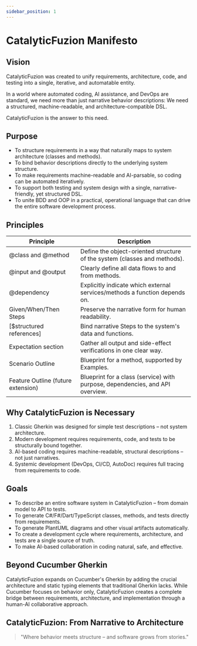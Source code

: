 ```yaml
---
sidebar_position: 1
---
```


# CatalyticFuzion Manifesto

## Vision

CatalyticFuzion was created to unify requirements, architecture, code, and testing into a single, iterative, and automatable entity.

In a world where automated coding, AI assistance, and DevOps are standard, we need more than just narrative behavior descriptions:
We need a structured, machine-readable, and architecture-compatible DSL.

CatalyticFuzion is the answer to this need.

## Purpose

- To structure requirements in a way that naturally maps to system architecture (classes and methods).
- To bind behavior descriptions directly to the underlying system structure.
- To make requirements machine-readable and AI-parsable, so coding can be automated iteratively.
- To support both testing and system design with a single, narrative-friendly, yet structured DSL.
- To unite BDD and OOP in a practical, operational language that can drive the entire software development process.

## Principles

| Principle | Description |
|-----------|-------------|
| @class and @method | Define the object-oriented structure of the system (classes and methods). |
| @input and @output | Clearly define all data flows to and from methods. |
| @dependency | Explicitly indicate which external services/methods a function depends on. |
| Given/When/Then Steps | Preserve the narrative form for human readability. |
| [$structured references] | Bind narrative Steps to the system's data and functions. |
| Expectation section | Gather all output and side-effect verifications in one clear way. |
| Scenario Outline | Blueprint for a method, supported by Examples. |
| Feature Outline (future extension) | Blueprint for a class (service) with purpose, dependencies, and API overview. |

## Why CatalyticFuzion is Necessary

1. Classic Gherkin was designed for simple test descriptions – not system architecture.
2. Modern development requires requirements, code, and tests to be structurally bound together.
3. AI-based coding requires machine-readable, structural descriptions – not just narratives.
4. Systemic development (DevOps, CI/CD, AutoDoc) requires full tracing from requirements to code.

## Goals

- To describe an entire software system in CatalyticFuzion – from domain model to API to tests.
- To generate C#/F#/Dart/TypeScript classes, methods, and tests directly from requirements.
- To generate PlantUML diagrams and other visual artifacts automatically.
- To create a development cycle where requirements, architecture, and tests are a single source of truth.
- To make AI-based collaboration in coding natural, safe, and effective.

## Beyond Cucumber Gherkin

CatalyticFuzion expands on Cucumber's Gherkin by adding the crucial architecture and static typing elements that traditional Gherkin lacks. While Cucumber focuses on behavior only, CatalyticFuzion creates a complete bridge between requirements, architecture, and implementation through a human-AI collaborative approach.

## CatalyticFuzion: From Narrative to Architecture

> "Where behavior meets structure – and software grows from stories."
